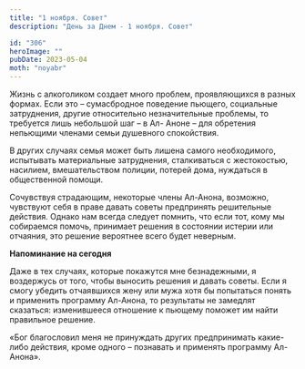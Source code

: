 ```yaml
---
title: "1 ноября. Совет"
description: "День за Днем - 1 ноября. Совет"

id: "306"
heroImage: ""
pubDate: 2023-05-04
moth: "noyabr"
---
```


Жизнь с алкоголиком создает много проблем, проявляющихся в разных формах. Если
это – сумасбродное поведение пьющего, социальные затруднения, другие
относительно незначительные проблемы, то требуется лишь небольшой шаг – в Ал-
Аноне – для обретения непьющими членами семьи душевного спокойствия.

В других случаях семья может быть лишена самого необходимого, испытывать
материальные затруднения, сталкиваться с жестокостью, насилием, вмешательством
полиции, потерей дома, нуждаться в общественной помощи.

Сочувствуя страдающим, некоторые члены Ал-Анона, возможно, чувствуют себя в
праве давать советы предпринять решительные действия. Однако нам всегда
следует помнить, что если тот, кому мы собираемся помочь, принимает решения в
состоянии истерии или отчаяния, это решение вероятнее всего будет неверным.

**Напоминание на сегодня**

Даже в тех случаях, которые покажутся мне безнадежными, я воздержусь от того,
чтобы выносить решения и давать советы. Если я смогу убедить отчаявшихся жену
или мужа хотя бы попытаться понять и применить программу Ал-Анона, то
результаты не замедлят сказаться: изменившееся отношение к пьющему поможет им
найти правильное решение.

«Бог благословил меня не принуждать других предпринимать какие-либо действия,
кроме одного – познавать и применять программу Ал-Анона».
